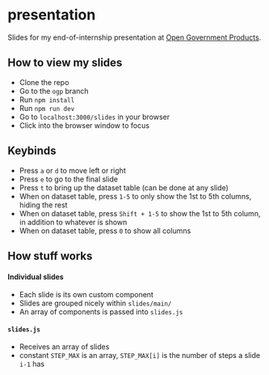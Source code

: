 # presentation

Slides for my end-of-internship presentation at [Open Government Products](https://www.open.gov.sg/).

## How to view my slides

- Clone the repo
- Go to the `ogp` branch
- Run `npm install`
- Run `npm run dev`
- Go to `localhost:3000/slides` in your browser
- Click into the browser window to focus

## Keybinds

- Press `a` or `d` to move left or right
- Press `e` to go to the final slide
- Press `t` to bring up the dataset table (can be done at any slide)
- When on dataset table, press `1-5` to only show the 1st to 5th columns, hiding the rest
- When on dataset table, press `Shift + 1-5` to show the 1st to 5th column, in addition to whatever is shown
- When on dataset table, press `0` to show all columns

## How stuff works

#### Individual slides

- Each slide is its own custom component
- Slides are grouped nicely within `slides/main/`
- An array of components is passed into `slides.js`

#### `slides.js`

- Receives an array of slides
- constant `STEP_MAX` is an array, `STEP_MAX[i]` is the number of steps a slide `i-1` has
